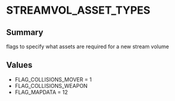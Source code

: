 # STREAMVOL_ASSET_TYPES

## Summary
flags to specify what assets are required for a new stream volume

## Values
* FLAG_COLLISIONS_MOVER = 1
* FLAG_COLLISIONS_WEAPON
* FLAG_MAPDATA = 12